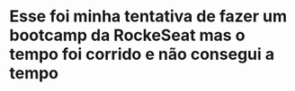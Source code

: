# Esse foi minha tentativa de fazer um bootcamp da RockeSeat mas o tempo foi corrido e não consegui a tempo
